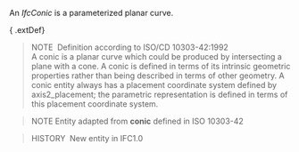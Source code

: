 ﻿An _IfcConic_ is a parameterized planar curve.

{ .extDef}
> NOTE&nbsp; Definition according to ISO/CD 10303-42:1992  
> A conic is a planar curve which could be produced by intersecting a plane with a cone. A conic is defined in terms of its intrinsic geometric properties rather than being described in terms of other geometry. A conic entity always has a placement coordinate system defined by axis2_placement; the parametric representation is defined in terms of this placement coordinate system.

> NOTE Entity adapted from **conic** defined in ISO 10303-42

> HISTORY&nbsp; New entity in IFC1.0
